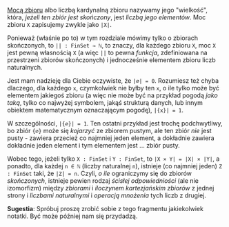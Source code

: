 [Mocą zbioru](https://pl.wikipedia.org/wiki/Moc_zbioru) albo liczbą kardynalną zbioru nazywamy jego
"wielkość", która, *jeżeli ten zbiór jest skończony*, jest *liczbą jego elementów*. Moc zbioru `X`
zapisujemy zwykle jako `|X|`.

Ponieważ (właśnie po to) w tym rozdziale mówimy tylko o zbiorach skończonych, to `|| : FinSet → ℕ`,
to znaczy, dla każdego zbioru `X`, moc `X` jest pewną własnością `X` (a więc `||` to pewna
*funkcja*, zdefiniowana na przestrzeni zbiorów skończonych) i jednocześnie elementem zbioru liczb
naturalnych.

Jest mam nadzieję dla Ciebie oczywiste, że `|∅| = 0`. Rozumiesz też chyba dlaczego, dla każdego `x`,
czymkolwiek nie byłby ten `x`, o ile tylko może być elementem jakiegoś zbioru (a więc nie może być
na przykład pogodą *jako taką*, tylko co najwyżej symbolem, jakąś strukturą danych, lub innym
obiektem matematycznym oznaczającym pogodę), `|{x}| = 1`.

W szczególności, `|{∅}| = 1`. Ten ostatni przykład jest trochę podchwytliwy, bo zbiór `{∅}` może się
*kojarzyć* ze zbiorem pustym, ale ten zbiór *nie* jest pusty - zawiera przecież co najmniej jeden
element, a dokładnie zawiera dokładnie jeden element i tym elementem jest ... zbiór pusty.

Wobec tego, jeżeli tylko `X : FinSet` i `Y : FinSet`, to `|X × Y| = |X| × |Y|`, a ponadto, dla
każdej `n ∈ ℕ` (liczby naturalnej `n`), istnieje (co najmniej jeden) `Z : FinSet` taki, że `|Z| =
n`. Czyli, *o ile* ograniczymy się do zbiorów *skończonych*, istnieje pewien rodzaj *ścisłej
odpowiedniości* (ale nie izomorfizm) między *zbiorami* i *iloczynem kartezjańskim zbiorów* z jednej
strony i *liczbami naturalnymi* i *operacją mnożenia* tych liczb z drugiej.

**Sugestia**: Spróbuj proszę zrobić sobie z tego fragmentu jakiekolwiek notatki. Być może później
nam się przydadzą.
